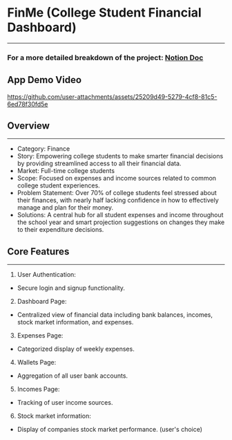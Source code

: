 # FinMe (College Student Financial Dashboard)
---

### For a more detailed breakdown of the project: [Notion Doc](https://www.notion.so/FinMe-Meta-University-Engineering-Project-82d1f533297b4507a2d57e19af88350a?pvs=4)

## App Demo Video

https://github.com/user-attachments/assets/25209d49-5279-4cf8-81c5-6ed78f30fd5e


## Overview
---

- Category: Finance
- Story: Empowering college students to make smarter financial decisions by providing streamlined access to all their financial data.
- Market: Full-time college students
- Scope: Focused on expenses and income sources related to common college student experiences.
- Problem Statement: Over 70% of college students feel stressed about their finances, with nearly half lacking confidence in how to effectively manage and plan for their money.
- Solutions: A central hub for all student expenses and income throughout the school year and smart projection suggestions on changes they make to their expenditure decisions.

## Core Features
---

1. User Authentication:
- Secure login and signup functionality.
2. Dashboard Page:
- Centralized view of financial data including bank balances, incomes, stock market information, and expenses.
3. Expenses Page:
- Categorized display of weekly expenses.
4. Wallets Page:
- Aggregation of all user bank accounts.
5. Incomes Page:
- Tracking of user income sources.
6. Stock market information:
- Display of companies stock market performance. (user's choice)

